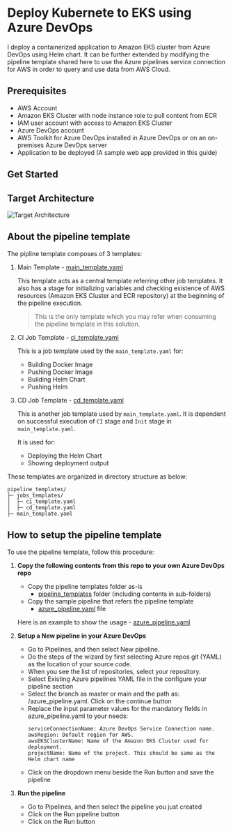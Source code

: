 
# Deploy Kubernete to EKS using Azure DevOps
I deploy a containerized application to Amazon EKS cluster from Azure DevOps using Helm chart. 
It can be further extended by modifying the pipeline template shared here to use the Azure pipelines service connection for AWS in order to query and use data from AWS Cloud.

## Prerequisites
- AWS Account
- Amazon EKS Cluster with node instance role to pull content from ECR
- IAM user account with access to Amazon EKS Cluster
- Azure DevOps account
- AWS Toolkit for Azure DevOps installed in Azure DevOps or on an on-premises Azure DevOps server
- Application to be deployed (A sample web app provided in this guide)

## Get Started

## Target Architecture
![Target Architecture](./docs/img/Architecture.png "Target Architecture")
## About the pipeline template
The pipline template composes of 3 templates:

1. Main Template - [main_template.yaml](./pipeline_templates/main_template.yaml)

    This template acts as a central template referring other job templates. It also has a stage for initializing variables and checking existence of AWS resources (Amazon EKS Cluster and ECR repository) at the beginning of the pipeline execution.

    >This is the only template which you may refer when consuming the pipeline template in this solution.

2. CI Job Template - [ci_template.yaml](./pipeline_templates/job_templates/ci_template.yaml)

    This is a job template used by the `main_template.yaml` for:
    - Building Docker Image
    - Pushing Docker Image
    - Building Helm Chart
    - Pushing Helm

3. CD Job Template - [cd_template.yaml](./pipeline_templates/job_templates/cd_template.yaml)

    This is another job template used by `main_template.yaml`. It is dependent on successful execution of `CI` stage and `Init` stage in `main_template.yaml`. 
    
    It is used for:
    - Deploying the Helm Chart
    - Showing deployment output

These templates are organized in directory structure as below:
```
pipeline_templates/
├─ jobs_templates/
│  ├─ ci_template.yaml
│  ├─ cd_template.yaml
├─ main_template.yaml
```

## How to setup the pipeline template
To use the pipeline template, follow this procedure:
1. **Copy the following contents from this repo to your own Azure DevOps repo**
    * Copy the pipeline templates folder as-is
        - [pipeline_templates](./pipeline_templates/) folder (including contents in sub-folders)
    * Copy the sample pipeline that refers the pipeline template
        - [azure_pipeline.yaml](./azure_pipeline.yaml) file
    
    Here is an example to show the usage - [azure_pipeline.yaml](./azure_pipeline.yaml)
2. **Setup a New pipeline in your Azure DevOps**
    * Go to Pipelines, and then select New pipeline.
    * Do the steps of the wizard by first selecting Azure repos git (YAML) as the location of your source code.
    * When you see the list of repositories, select your repository.
    * Select Existing Azure pipelines YAML file in the configure your pipeline section
    * Select the branch as master or main and the path as: /azure_pipeline.yaml. Click on the continue button
    * Replace the input parameter values for the mandatory fields in azure_pipeline.yaml to your needs:
        ```
        serviceConnectionName: Azure DevOps Service Connection name.
        awsRegion: Default region for AWS.
        awsEKSClusterName: Name of the Amazon EKS Cluster used for deployment.
        projectName: Name of the project. This should be same as the Helm chart name
        ```
    * Click on the dropdown menu beside the Run button and save the pipeline
3. **Run the pipeline**
    * Go to Pipelines, and then select the pipeline you just created
    * Click on the Run pipeline button
    * Click on the Run button

